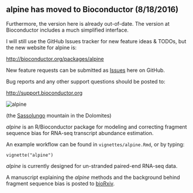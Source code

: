 ## alpine has moved to Bioconductor (8/18/2016)

Furthermore, the version here is already out-of-date. The version at 
Bioconductor includes a much simplified interface.

I will still use the GitHub Issues tracker for new feature ideas &
TODOs, but the new website for alpine is:

<http://bioconductor.org/packages/alpine>

New feature requests can be submitted as [Issues](https://github.com/mikelove/alpine/issues) here on GitHub.

Bug reports and any other support questions should be posted to:

<http://support.bioconductor.org>

![alpine](http://mikelove.nfshost.com/img/alpine.jpg)

(the [Sassolungo](https://en.wikipedia.org/wiki/Langkofel) mountain in the Dolomites)

*alpine* is an R/Bioconductor package for modeling and correcting fragment
sequence bias for RNA-seq transcript abundance estimation. 

An example workflow can be found in `vignettes/alpine.Rmd`, or by typing:

```{r}
vignette("alpine")
```

*alpine* is currently designed for un-stranded paired-end RNA-seq data.

A manuscript explaining the *alpine* methods and the background behind fragment 
sequence bias is posted to [bioRxiv](http://biorxiv.org/content/early/2015/08/28/025767).
